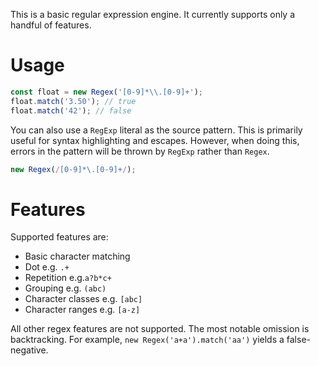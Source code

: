 This is a basic regular expression engine. It currently supports only a handful of features.

# Usage

```js
const float = new Regex('[0-9]*\\.[0-9]+');
float.match('3.50'); // true
float.match('42'); // false
```

You can also use a `RegExp` literal as the source pattern.
This is primarily useful for syntax highlighting and escapes.
However, when doing this, errors in the pattern will be thrown by `RegExp` rather than `Regex`.

```js
new Regex(/[0-9]*\.[0-9]+/);
```

# Features

Supported features are:

* Basic character matching
* Dot e.g. `.+`
* Repetition e.g.`a?b*c+`
* Grouping e.g. `(abc)`
* Character classes e.g. `[abc]`
* Character ranges e.g. `[a-z]`

All other regex features are not supported.
The most notable omission is backtracking. For example, `new Regex('a+a').match('aa')` yields a false-negative.
